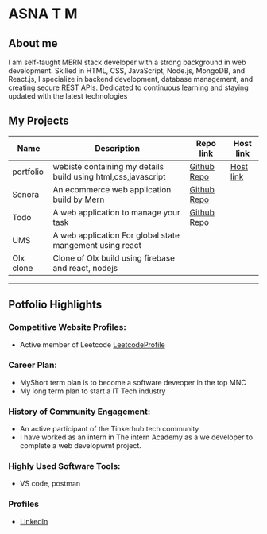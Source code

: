 # ASNA T M  
## About me  
I am self-taught MERN stack developer with a strong background in web development. Skilled in HTML, CSS, JavaScript, Node.js, MongoDB, and React.js, I specialize in backend development, database management, and creating secure REST APIs. Dedicated to continuous learning and staying updated with the latest technologies   

## My Projects

| Name         | Description                                               | Repo link                                       |       Host link                  |
|--------------|-----------------------------------------------------------|-------------------------------------------------|-------------------------|
| portfolio    | webiste containing my details build using html,css,javascript|[Github Repo](https://github.com/Asna1408/portfolio)|[Host link](https://asna1408.github.io/portfolio/#hero)         |
| Senora       | An ecommerce web application build by Mern                |[Github Repo](https://github.com/Asna1408/Senora)|                         |
| Todo         | A web application to manage your task                    | [Github Repo](https://github.com/Asna1408/todo) |                          |          
| UMS          | A web application For global state mangement using react |                                                 |                          |
| Olx clone    | Clone of Olx build using firebase and react, nodejs       |                                                 |                         |
         
---

## Potfolio Highlights

### Competitive Website Profiles:
- Active member of Leetcode [LeetcodeProfile](https://leetcode.com/u/asna_majeed/)

### Career Plan:
- MyShort term plan is to become a software deveoper in the top MNC
- My long term plan to start a IT Tech industry
  
### History of Community Engagement:
-  An active participant of the Tinkerhub tech community
-  I have worked as an intern in The intern Academy as a we developer to complete a web developwmt project.

### Highly Used Software Tools:
-  VS code, postman

### Profiles
- [LinkedIn](https://www.linkedin.com/in/asna-majeed-28a5ba214/)

